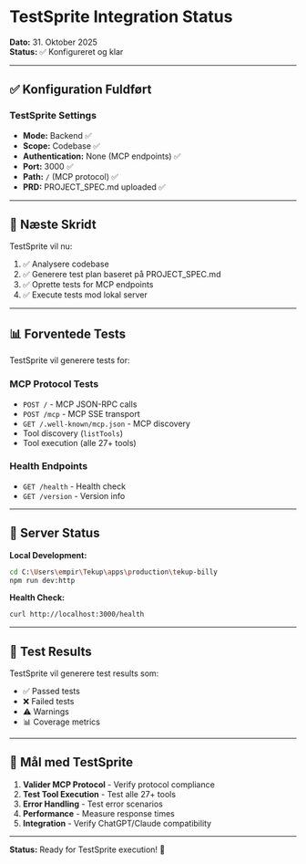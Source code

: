 # TestSprite Integration Status

**Dato:** 31. Oktober 2025  
**Status:** ✅ Konfigureret og klar

---

## ✅ Konfiguration Fuldført

### TestSprite Settings

- **Mode:** Backend ✅
- **Scope:** Codebase ✅
- **Authentication:** None (MCP endpoints) ✅
- **Port:** 3000 ✅
- **Path:** `/` (MCP protocol) ✅
- **PRD:** PROJECT_SPEC.md uploaded ✅

---

## 🚀 Næste Skridt

TestSprite vil nu:

1. ✅ Analysere codebase
2. ✅ Generere test plan baseret på PROJECT_SPEC.md
3. ✅ Oprette tests for MCP endpoints
4. ✅ Execute tests mod lokal server

---

## 📊 Forventede Tests

TestSprite vil generere tests for:

### MCP Protocol Tests

- `POST /` - MCP JSON-RPC calls
- `POST /mcp` - MCP SSE transport
- `GET /.well-known/mcp.json` - MCP discovery
- Tool discovery (`listTools`)
- Tool execution (alle 27+ tools)

### Health Endpoints

- `GET /health` - Health check
- `GET /version` - Version info

---

## 🔧 Server Status

**Local Development:**

```bash
cd C:\Users\empir\Tekup\apps\production\tekup-billy
npm run dev:http
```

**Health Check:**

```bash
curl http://localhost:3000/health
```

---

## 📝 Test Results

TestSprite vil generere test results som:

- ✅ Passed tests
- ❌ Failed tests
- ⚠️ Warnings
- 📊 Coverage metrics

---

## 🎯 Mål med TestSprite

1. **Valider MCP Protocol** - Verify protocol compliance
2. **Test Tool Execution** - Test alle 27+ tools
3. **Error Handling** - Test error scenarios
4. **Performance** - Measure response times
5. **Integration** - Verify ChatGPT/Claude compatibility

---

**Status:** Ready for TestSprite execution! 🚀
